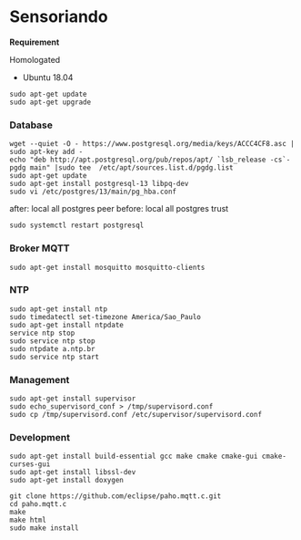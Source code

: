 # Sensoriando
**Requirement**

Homologated
* Ubuntu 18.04

```console
sudo apt-get update
sudo apt-get upgrade
```

### Database
```console
wget --quiet -O - https://www.postgresql.org/media/keys/ACCC4CF8.asc | sudo apt-key add -
echo "deb http://apt.postgresql.org/pub/repos/apt/ `lsb_release -cs`-pgdg main" |sudo tee  /etc/apt/sources.list.d/pgdg.list
sudo apt-get update
sudo apt-get install postgresql-13 libpq-dev
sudo vi /etc/postgres/13/main/pg_hba.conf
```

after: local	all	postgres	peer
before: local	all	postgres	trust

```console
sudo systemctl restart postgresql
```

### Broker MQTT
```console
sudo apt-get install mosquitto mosquitto-clients
```

### NTP
```console
sudo apt-get install ntp
sudo timedatectl set-timezone America/Sao_Paulo
sudo apt-get install ntpdate
service ntp stop
sudo service ntp stop
sudo ntpdate a.ntp.br
sudo service ntp start
```
### Management
```console
sudo apt-get install supervisor
sudo echo_supervisord_conf > /tmp/supervisord.conf
sudo cp /tmp/supervisord.conf /etc/supervisor/supervisord.conf
```

### Development
```console
sudo apt-get install build-essential gcc make cmake cmake-gui cmake-curses-gui
sudo apt-get install libssl-dev 
sudo apt-get install doxygen

git clone https://github.com/eclipse/paho.mqtt.c.git
cd paho.mqtt.c
make
make html
sudo make install
```

